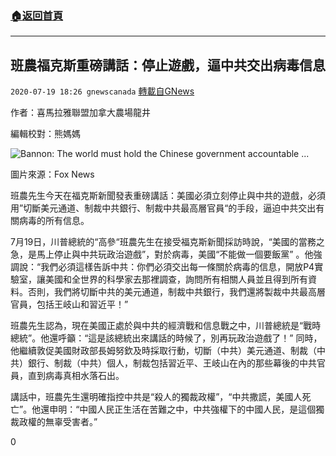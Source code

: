 ###  [:house:返回首頁](https://github.com/ourhimalayas/txt)
---

## 班農福克斯重磅講話：停止遊戲，逼中共交出病毒信息
`2020-07-19 18:26 gnewscanada` [轉載自GNews](https://gnews.org/zh-hant/269980/)

作者：喜馬拉雅聯盟加拿大農場龍井

編輯校對：熊媽媽

![Bannon: The world must hold the Chinese government accountable ...](https://lh6.googleusercontent.com/TKrnwEmiguNcvZ_QijW-FjWk5A4AgOC534BE1ow01bC2OdMvhKyt5u6d9-KYUXquoI9L3ij9ScDIp2xz3S2Qn1Ucx7h4xMS8utDdIjbITWELxgNkNQvXCKMhd6zm_z2W0_xlK90)

圖片來源：Fox News

班農先生今天在福克斯新聞發表重磅講話：美國必須立刻停止與中共的遊戲，必須用”切斷美元通道、制裁中共銀行、制裁中共最高層官員“的手段，逼迫中共交出有關病毒的所有信息。

7月19日，川普總統的“高參“班農先生在接受福克斯新聞採訪時說，“美國的當務之急，是馬上停止與中共玩政治遊戲”，對於病毒，美國“不能做一個要飯黨” 。他強調說：“我們必須這樣告訴中共：你們必須交出每一條關於病毒的信息，開放P4實驗室，讓美國和全世界的科學家去那裡調查，詢問所有相關人員並且得到所有資料。否則，我們將切斷中共的美元通道，制裁中共銀行，我們還將製裁中共最高層官員，包括王岐山和習近平！”

班農先生認為，現在美國正處於與中共的經濟戰和信息戰之中，川普總統是“戰時總統”。他還呼籲：“這是該總統出來講話的時候了，別再玩政治遊戲了！” 同時，他繼續敦促美國財政部長姆努欽及時採取行動，切斷（中共）美元通道、制裁（中共）銀行、制裁（中共）個人，制裁包括習近平、王岐山在內的那些幕後的中共官員，直到病毒真相水落石出。

講話中，班農先生還明確指控中共是“殺人的獨裁政權”，“中共撒謊，美國人死亡”。他還申明：“中國人民正生活在苦難之中，中共強權下的中國人民，是這個獨裁政權的無辜受害者。”

0
